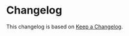# Changelog

This changelog is based on [Keep a Changelog](https://keepachangelog.com/en/1.0.0/).


